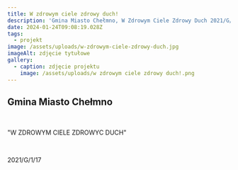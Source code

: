 ```yaml
---
title: W zdrowym ciele zdrowy duch!
description: 'Gmina Miasto Chełmno, W Zdrowym Ciele Zdrowy Duch 2021/G/1/17'
date: 2024-01-24T09:08:19.028Z
tags:
  - projekt
image: /assets/uploads/w-zdrowym-ciele-zdrowy-duch.jpg
imageAlt: zdjęcie tytułowe
gallery:
  - caption: zdjęcie projektu
    image: /assets/uploads/w zdrowym ciele zdrowy duch!.png
---
```

## Gmina Miasto Chełmno

<br>

"W ZDROWYM CIELE ZDROWYC DUCH"

<br>

2021/G/1/17
